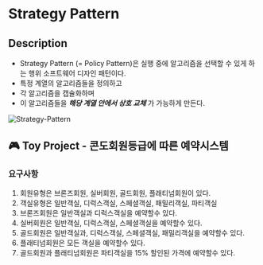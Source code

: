 # Strategy Pattern
## Description
- Strategy Pattern (= Policy Pattern)은 실행 중에 알고리즘을 선택할 수 있게 하는 행위 소프트웨어 디자인 패턴이다.
- 특정 계열의 알고리즘들을 정의하고
- 각 알고리즘을 캡슐화하며
- 이 알고리즘들을 ***해당 계열 안에서 상호 교체*** 가 가능하게 만든다.  
  
![Strategy-Pattern](https://upload.wikimedia.org/wikipedia/commons/4/45/W3sDesign_Strategy_Design_Pattern_UML.jpg "Strategy Pattern")

## 🎮 Toy Project - 콘도회원등급에 따른 예약시스템
### 요구사항
1. 회원유형은 브론즈회원, 실버회원, 골드회원, 플래티넘회원이 있다. 
2. 객실유형은 일반객실, 디럭스객실, 스페셜객실, 패밀리객실, 파티객실
3. 브론즈회원은 일반객실과 디럭스객실을 예약할수 있다.
4. 실버회원은 일반객실, 디럭스객실, 스페셜객실을 예약할수 있다.
5. 골드회원은 일반객실과, 디럭스객실, 스페셜객실, 패밀리객실을 예약할수 있다.
6. 플래티넘회원은 모든 객실을 예약할수 있다. 
7. 골드회원과 플래티넘회원은 파티객실을 15% 할인된 가격에 예약할수 있다.